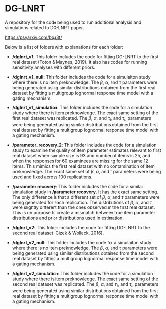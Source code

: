 # DG-LNRT

A repository for the code being used to run additional analysis and simulations 
related to DG-LNRT paper.

https://psyarxiv.com/bqa3t/

Below is a list of folders with explanations for each folder:

- **/dglnrt_v1**: This folder includes the code for fitting DG-LNRT to the first real
dataset (Toton & Maynes, 2019). It also has codes for running sensitivity analyses with
different priors.

- **/dglnrt_v1_null**: This folder includes the code for a simulaiton study where
there is no item preknowledge. The $\beta$, $\alpha$, and $\tau$ parameters
were being generated using similar distributions obtained from the first real dataset
by fitting a multigroup lognormal response time model with a gating mechanism.

- **/dglnrt_v1_simulation**: This folder includes the code for a simulation study where
there is item preknowledge. The exact same setting of the first real dataset was replicated.
The $\beta$, $\alpha$, and $\tau_t$, and $\tau_c$ parameters were being generated 
using similar distributions obtained from the first real dataset by fitting a 
multigroup lognormal response time model with a gating mechanism.

- **/parameter_recovery_2**: This folder includes the code for a simulation study
to examine the quality of item parameter estimates relevant to first real dataset 
when sample size is 93 and number of items is 25, and when the responses for 
60 examinees are missing for the same 12 items. This mimics the first real dataset
with no contamination of item preknowledge. The exact same set of $\beta$, 
$\alpha$, and $\tau$ parameters were being used and fixed across 100 replications.

- **/parameter recovery**: This folder includes the code for a similar 
simulation study in **/parameter recovery**. It has the exact same setting. The 
only difference is that a different set of $\beta$, $\alpha$, and $\tau$ 
parameters were being generated for each replication. The distributions of 
$\beta$, $\alpha$, and $\tau$ were slightly different than the ones observed in
the first real dataset. This is on purpose to create a mismatch between true item
parameter distributions and prior distributions used in estimation.

- **/dglnrt_v2**: This folder includes the code for fitting DG-LNRT to the second real
dataset (Cizek & Wollack, 2016).

- **/dglnrt_v2_null**: This folder includes the code for a simulaiton study where
there is no item preknowledge. The $\beta$, $\alpha$, and $\tau$ parameters
were being generated using similar distributions obtained from the second real dataset
by fitting a multigroup lognormal response time model with a gating mechanism.

- **/dglnrt_v2_simulation**: This folder includes the code for a simulation study where
there is item preknowledge. The exact same setting of the second real dataset was replicated.
The $\beta$, $\alpha$, and $\tau_t$, and $\tau_c$ parameters were being generated 
using similar distributions obtained from the first real dataset by fitting a 
multigroup lognormal response time model with a gating mechanism.

